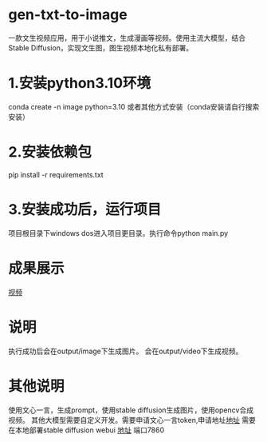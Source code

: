 # gen-txt-to-image
一款文生视频应用，用于小说推文，生成漫画等视频。使用主流大模型，结合Stable Diffusion，实现文生图，图生视频本地化私有部署。
# 1.安装python3.10环境
conda create -n image python=3.10 或者其他方式安装（conda安装请自行搜索安装）
# 2.安装依赖包
pip install -r requirements.txt
# 3.安装成功后，运行项目
项目根目录下windows  dos进入项目更目录。执行命令python main.py
# 成果展示 
[视频](https://github.com/appolloqin/gen-txt-to-image/output/video/threeyear.mp4)
# 说明
执行成功后会在output/image下生成图片。
会在output/video下生成视频。
# 其他说明
使用文心一言，生成prompt，使用stable diffusion生成图片，使用opencv合成视频。
其他大模型需要自定义开发。需要申请文心一言token,申请地址[地址](https://aistudio.baidu.com/index/accessToken)
需要在本地部署stable diffusion webui [地址](https://github.com/AUTOMATIC1111/stable-diffusion-webui) 端口7860
